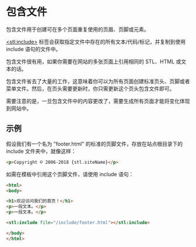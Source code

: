# 包含文件

包含文件用于创建可在多个页面重复使用的页眉、页脚或元素。

[&lt;stl:include&gt;](include/) 标签会获取指定文件中存在的所有文本/代码/标记，并复制到使用 include 语句的文件中。

包含文件很有用，如果你需要在网站的多张页面上引用相同的 STL、HTML 或文本的话。

包含文件省去了大量的工作，这意味着你可以为所有页面创建标准页头、页脚或者菜单文件。然后，在页头需要更新时，你只需更新这个页头包含文件即可。

需要注意的是，一旦包含文件中的内容更改了，需要生成所有页面才能将变化体现到网站中。

## 示例

假设我们有一个名为 "footer.html" 的标准的页脚文件，存放在站点根目录下的 include 文件夹中，就像这样：

```html
<p>Copyright © 2006-2018 {stl.siteName}</p>
```

如需在模板中引用这个页脚文件，请使用 include 语句：

```html
<html>
<body>

<h1>欢迎访问我们的首页！</h1>
<p>一段文本。</p>
<p>一段文本。</p>

<stl:include file="/include/footer.html"></stl:include>

</body>
</html>
```
